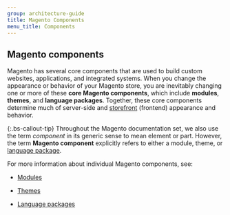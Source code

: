 ```yaml
---
group: architecture-guide
title: Magento Components
menu_title: Components
---
```


## Magento components

Magento has several core components that are used to build custom websites, applications, and integrated systems. When you change the appearance or behavior of your Magento store, you are inevitably changing one or more of these **core Magento components**, which include **modules**, **themes**, and **language packages**. Together, these core components determine much of server-side and [storefront](https://glossary.magento.com/storefront) (frontend) appearance and behavior.

{:.bs-callout-tip}
Throughout the Magento documentation set, we also use the term *component* in its generic sense to mean element or part. However, the term **Magento component** explicitly refers to either a module, theme, or [language package](https://glossary.magento.com/language-package).

For more information about individual Magento components, see:

*  [Modules]({{page.baseurl}}/architecture/archi_perspectives/components/modules/mod_intro.html)

*  [Themes]({{page.baseurl}}/frontend-dev-guide/themes/theme-overview.html)

*  [Language packages]({{page.baseurl}}/frontend-dev-guide/translations/xlate.html#m2devgde-xlate-languagepack)
